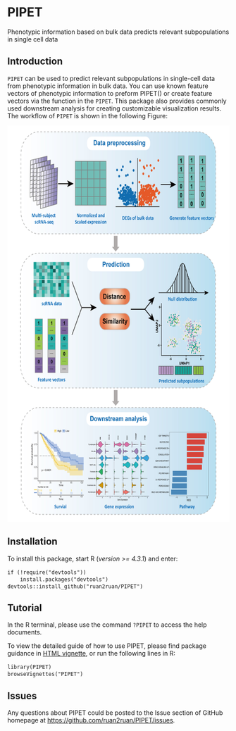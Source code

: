 # PIPET

Phenotypic information based on bulk data predicts relevant subpopulations in single cell data

## Introduction

`PIPET` can be used to predict relevant subpopulations in single-cell data from phenotypic information in bulk data. You can use known feature vectors of phenotypic information to preform PIPET() or create feature vectors via the function in the `PIPET`. This package also provides commonly used downstream analysis for creating customizable visualization results. The workflow of `PIPET` is shown in the following Figure:

<p align="center">
<img src=Figure_PIPET.jpg height="900" width="640">
</p>

## Installation

To install this package, start R (*version >= 4.3.1*) and enter:

``` {r}
if (!require("devtools")) 
    install.packages("devtools")
devtools::install_github("ruan2ruan/PIPET")
```

## Tutorial

In the R terminal, please use the command `?PIPET` to access the help documents.

To view the detailed guide of how to use PIPET, please find package guidance in [HTML vignette](https://xlucpu.github.io/MOVICS/MOVICS-VIGNETTE.html), or run the following lines in R:

```{r}
library(PIPET)
browseVignettes("PIPET")
```

## Issues

Any questions about PIPET could be posted to the Issue section of GitHub homepage at https://github.com/ruan2ruan/PIPET/issues.

